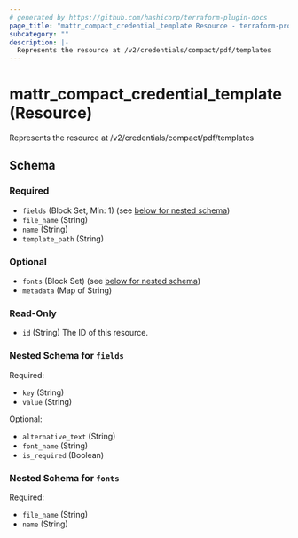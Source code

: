 ```yaml
---
# generated by https://github.com/hashicorp/terraform-plugin-docs
page_title: "mattr_compact_credential_template Resource - terraform-provider-mattr"
subcategory: ""
description: |-
  Represents the resource at /v2/credentials/compact/pdf/templates
---
```


# mattr_compact_credential_template (Resource)

Represents the resource at /v2/credentials/compact/pdf/templates



<!-- schema generated by tfplugindocs -->
## Schema

### Required

- `fields` (Block Set, Min: 1) (see [below for nested schema](#nestedblock--fields))
- `file_name` (String)
- `name` (String)
- `template_path` (String)

### Optional

- `fonts` (Block Set) (see [below for nested schema](#nestedblock--fonts))
- `metadata` (Map of String)

### Read-Only

- `id` (String) The ID of this resource.

<a id="nestedblock--fields"></a>
### Nested Schema for `fields`

Required:

- `key` (String)
- `value` (String)

Optional:

- `alternative_text` (String)
- `font_name` (String)
- `is_required` (Boolean)


<a id="nestedblock--fonts"></a>
### Nested Schema for `fonts`

Required:

- `file_name` (String)
- `name` (String)


